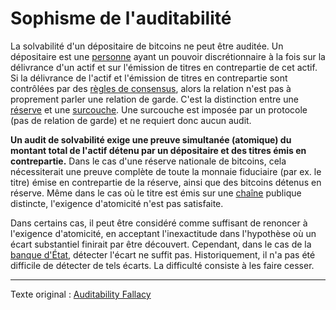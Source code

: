 Sophisme de l'auditabilité
==========================

La solvabilité d'un dépositaire de bitcoins ne peut être auditée. Un dépositaire est une [personne](ch101-glossary.md#personne) ayant un pouvoir discrétionnaire à la fois sur la délivrance d'un actif et sur l'émission de titres en contrepartie de cet actif. Si la délivrance de l'actif et l'émission de titres en contrepartie sont contrôlées par des [règles de consensus](ch101-glossary.md#règles-de-consensus), alors la relation n'est pas à proprement parler une relation de garde. C'est la distinction entre une [réserve](ch017-reservation-principle.md) et une [surcouche](ch101-glossary.md#surcouche). Une surcouche est imposée par un protocole (pas de relation de garde) et ne requiert donc aucun audit.

**Un audit de solvabilité exige une preuve simultanée (atomique) du montant total de l'actif détenu par un dépositaire et des titres émis en contrepartie.** Dans le cas d'une réserve nationale de bitcoins, cela nécessiterait une preuve complète de toute la monnaie fiduciaire (par ex. le titre) émise en contrepartie de la réserve, ainsi que des bitcoins détenus en réserve. Même dans le cas où le titre est émis sur une [chaîne](ch101-glossary.md#chaîne) publique distincte, l'exigence d'atomicité n'est pas satisfaite.

Dans certains cas, il peut être considéré comme suffisant de renoncer à l'exigence d'atomicité, en acceptant l'inexactitude dans l'hypothèse où un écart substantiel finirait par être découvert. Cependant, dans le cas de la [banque d'État](ch077-reserve-currency-fallacy.md), détecter l'écart ne suffit pas. Historiquement, il n'a pas été difficile de détecter de tels écarts. La difficulté consiste à les faire cesser.

---

Texte original : [Auditability Fallacy](https://github.com/libbitcoin/libbitcoin-system/wiki/Auditability-Fallacy)